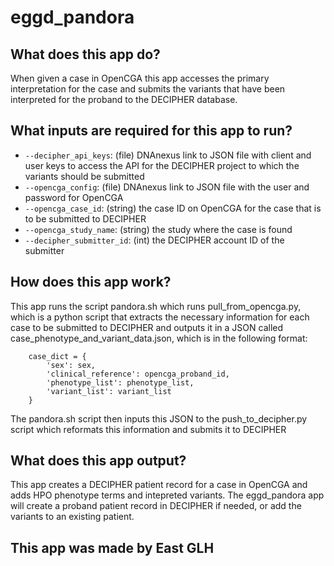 # eggd_pandora

## What does this app do?
When given a case in OpenCGA this app accesses the primary interpretation for the case and submits the variants that have been interpreted for the proband to the DECIPHER database. 

## What inputs are required for this app to run?
* `--decipher_api_keys`: (file) DNAnexus link to JSON file with client and user keys to access the API for the DECIPHER project to which the variants should be submitted
* `--opencga_config`: (file) DNAnexus link to JSON file with the user and password for OpenCGA
* `--opencga_case_id`: (string) the case ID on OpenCGA for the case that is to be submitted to DECIPHER
* `--opencga_study_name`: (string) the study where the case is found
* `--decipher_submitter_id`: (int) the DECIPHER account ID of the submitter

## How does this app work?
This app runs the script pandora.sh which runs pull_from_opencga.py, which is a python script that extracts the necessary information for each case to be submitted to DECIPHER and outputs it in a JSON called case_phenotype_and_variant_data.json, which is in the following format:
```
    case_dict = {
        'sex': sex,
        'clinical_reference': opencga_proband_id,
        'phenotype_list': phenotype_list,
        'variant_list': variant_list
    }
```
The pandora.sh script then inputs this JSON to the push_to_decipher.py script which reformats this information and submits it to DECIPHER

## What does this app output?
This app creates a DECIPHER patient record for a case in OpenCGA and adds HPO phenotype terms and intepreted variants. The eggd_pandora app will create a proband patient record in DECIPHER if needed, or add the variants to an existing patient.

## This app was made by East GLH